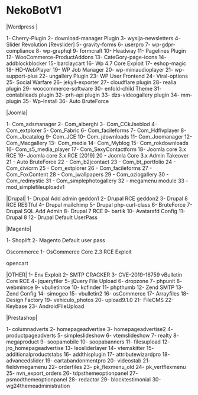 # NekoBotV1
|Wordpress |

1- Cherry-Plugin
2- download-manager Plugin
3- wysija-newsletters
4- Slider Revolution [Revslider]
5- gravity-forms
6- userpro
7- wp-gdpr-compliance
8- wp-graphql
9- formcraft
10- Headway
11- Pagelines Plugin
12- WooCommerce-ProductAddons
13- CateGory-page-icons
14- addblockblocker
15- barclaycart
16- Wp 4.7 Core Exploit
17- eshop-magic
18- HD-WebPlayer
19- WP Job Manager
20- wp-miniaudioplayer
21- wp-support-plus
22- ungallery Plugin
23- WP User Frontend
24- Viral-options
25- Social Warfare
26- jekyll-exporter
27- cloudflare plugin
28- realia plugin
29- woocommerce-software
30- enfold-child Theme
31- contabileads plugin
32- prh-api plugin
33- dzs-videogallery plugin
34- mm-plugin
35- Wp-Install
36- Auto BruteForce

|Joomla|

1- Com_adsmanager
2- Com_alberghi
3- Com_CCkJseblod
4- Com_extplorer
5- Com_Fabric
6- Com_facileforms
7- Com_Hdflvplayer
8- Com_Jbcatalog
9- Com_JCE
10- Com_jdownloads
11- Com_Joomanager
12- Com_Macgallery
13- Com_media
14- Com_Myblog
15- Com_rokdownloads
16- Com_s5_media_player
17- Com_SexyContactform
18- Joomla core 3.x RCE
19- Joomla core 3.x RCE [2019]
20 - Joomla Core 3.x Admin Takeover
21 - Auto BruteForce
22 - Com_b2jcontact
23 - Com_bt_portfolio
24 - Com_civicrm
25 - Com_extplorer
26 - Com_facileforms
27 - Com_FoxContent
28 - Com_jwallpapers
29 - Com_oziogallery
30 - Com_redmystic
31 - Com_simplephotogallery
32 - megamenu module
33 - mod_simplefileuploadv1

|Drupal|
1- Drupal Add admin geddon1
2- Drupal RCE geddon2
3- Drupal 8 RCE RESTful
4- Drupal mailchimp
5- Drupal php-curl-class
6- BruteForce
7- Drupal SQL Add Admin
8- Drupal 7 RCE
9- bartik
10- Avatarafd Config
11- Drupal 8
12- Drupal Default UserPass 

|Magento|

1- Shoplift
2- Magento Default user pass

Oscommerce
1- OsCommerce Core 2.3 RCE Exploit

opencart

|OTHER|
1- Env Exploit
2- SMTP CRACKER
3- CVE-2019-16759 vBulletin Core RCE
4- jqueryfiler
5- jQuery File Upload
6- dropzone
7- phpunit
8- webminrce
9- vbulletinrce
10- kcfinder
11- phpthumb
12- Zend SMTP
13- Zend Config
14- simogeo
15- vbulletin2
16- osCommerce
17- Arrayfiles
18- Design Factory
19- vehiculo_photos
20- upload9.1.0
21- FileCMS
22- Keybase
23- AndroidFileUpload

|Prestashop|

1- columnadverts
2- homepageadvertise
3- homepageadvertise2
4- productpageadverts
5- simpleslideshow
6- vtemslideshow
7- realty
8- megaproduct
9- soopamobile
10- soopabanners
11- filesupload
12- jro_homepageadvertise
13- leosliderlayer
14- vtemskitter
15- additionalproductstabs
16- addthisplugin
17- attributewizardpro
18- advancedslider
19- cartabandonmentpro
20- videostab
21- fieldvmegamenu
22- orderfiles
23- pk_flexmenu_old
24- pk_vertflexmenu
25- nvn_export_orders
26- tdpsthemeoptionpanel
27- psmodthemeoptionpanel
28- redactor
29- blocktestimonial
30- wg24themeadministration
